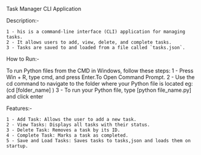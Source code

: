 Task Manager CLI Application

Description:-

    1 - his is a command-line interface (CLI) application for managing tasks.
    2 - It allows users to add, view, delete, and complete tasks.
    3 - Tasks are saved to and loaded from a file called `tasks.json`.

How to Run:-

To run Python files from the CMD in Windows, follow these steps:
    1 - Press Win + R, type cmd, and press Enter.To Open Command Prompt.
    2 - Use the cd command to navigate to the folder where your Python file is located eg:(cd [folder_name] )
    3 - To run your Python file, type [python file_name.py] and click enter

Features:-

    1 - Add Task: Allows the user to add a new task.
    2 - View Tasks: Displays all tasks with their status.
    3 - Delete Task: Removes a task by its ID.
    4 - Complete Task: Marks a task as completed.
    5 - Save and Load Tasks: Saves tasks to tasks,json and loads them on startup.


